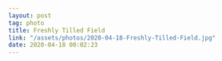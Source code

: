 ```yaml
---
layout: post
tag: photo
title: Freshly Tilled Field
link: "/assets/photos/2020-04-18-Freshly-Tilled-Field.jpg"
date: 2020-04-18 00:02:23
---
```

